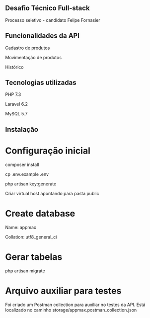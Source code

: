 ## Desafio Técnico Full-stack

Processo seletivo - candidato Felipe Fornasier

## Funcionalidades da API

Cadastro de produtos

Movimentação de produtos

Histórico

## Tecnologias utilizadas

PHP 7.3

Laravel 6.2

MySQL 5.7

## Instalação

# Configuração inicial

composer install

cp .env.example .env

php artisan key:generate

Criar virtual host apontando para pasta public

# Create database

Name: appmax

Collation: utf8_general_ci

# Gerar tabelas

php artisan migrate

# Arquivo auxiliar para testes

Foi criado um Postman collection para auxiliar no testes da API. Está localizado no caminho storage/appmax.postman_collection.json 